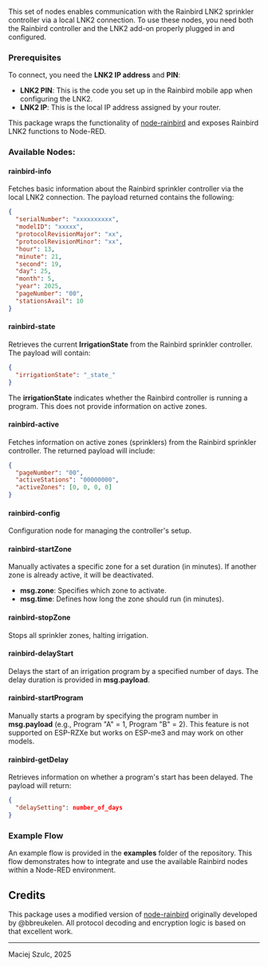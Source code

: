 This set of nodes enables communication with the Rainbird LNK2 sprinkler controller via a local LNK2 connection. To use these nodes, you need both the Rainbird controller and the LNK2 add-on properly plugged in and configured.

### Prerequisites

To connect, you need the **LNK2 IP address** and **PIN**:

* **LNK2 PIN**: This is the code you set up in the Rainbird mobile app when configuring the LNK2.
* **LNK2 IP**: This is the local IP address assigned by your router.

This package wraps the functionality of [node-rainbird](https://github.com/bbreukelen/node-rainbird) and exposes Rainbird LNK2 functions to Node-RED.

### Available Nodes:

#### **rainbird-info**

Fetches basic information about the Rainbird sprinkler controller via the local LNK2 connection. The payload returned contains the following:

```json
{
  "serialNumber": "xxxxxxxxxx",
  "modelID": "xxxxx",
  "protocolRevisionMajor": "xx",
  "protocolRevisionMinor": "xx",
  "hour": 13,
  "minute": 21,
  "second": 19,
  "day": 25,
  "month": 5,
  "year": 2025,
  "pageNumber": "00",
  "stationsAvail": 10
}
```

#### **rainbird-state**

Retrieves the current **IrrigationState** from the Rainbird sprinkler controller. The payload will contain:

```json
{
  "irrigationState": "_state_"
}
```

The **irrigationState** indicates whether the Rainbird controller is running a program. This does not provide information on active zones.

#### **rainbird-active**

Fetches information on active zones (sprinklers) from the Rainbird sprinkler controller. The returned payload will include:

```json
{
  "pageNumber": "00",
  "activeStations": "00000000",
  "activeZones": [0, 0, 0, 0]
}
```

#### **rainbird-config**

Configuration node for managing the controller's setup.

#### **rainbird-startZone**

Manually activates a specific zone for a set duration (in minutes). If another zone is already active, it will be deactivated.

* **msg.zone**: Specifies which zone to activate.
* **msg.time**: Defines how long the zone should run (in minutes).

#### **rainbird-stopZone**

Stops all sprinkler zones, halting irrigation.

#### **rainbird-delayStart**

Delays the start of an irrigation program by a specified number of days. The delay duration is provided in **msg.payload**.

#### **rainbird-startProgram**

Manually starts a program by specifying the program number in **msg.payload** (e.g., Program "A" = 1, Program "B" = 2). This feature is not supported on ESP-RZXe but works on ESP-me3 and may work on other models.

#### **rainbird-getDelay**

Retrieves information on whether a program's start has been delayed. The payload will return:

```json
{
  "delaySetting": number_of_days
}
```

### Example Flow

An example flow is provided in the **examples** folder of the repository. This flow demonstrates how to integrate and use the available Rainbird nodes within a Node-RED environment.

## Credits

This package uses a modified version of [node-rainbird](https://github.com/bbreukelen/node-rainbird) originally developed by @bbreukelen. All protocol decoding and encryption logic is based on that excellent work.


---

Maciej Szulc, 2025



